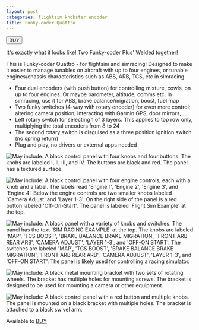 ```yaml
---
layout: post
categories: flightsim knobster encoder
title: Funky-coder Quattro
---
```


<a href="https://s16nengineering.etsy.com"><button>BUY</button></a>

It's exactly what it looks like! Two Funky-coder Plus' Welded together!

This is Funky-coder Quattro - for flightsim and simracing! Designed to make it easier to manage tunables on aircraft with up to four engines, or tunable engines/chassis characteristics such as ABS, ARB, TCS, etc in simracing.

- Four dual encoders (with push button) for controlling mixture, cowls, on up to four engines. Or maybe barometer, altitude, comms etc. In simracing, use it for ABS, brake balance/migration, boost, fuel map
- Two funky switches (4-way with rotary encoder) for even more control; altering camera position, interacting with Garmin GPS, door mirrors, ...
- Left rotary switch for selecting 1 of 3 layers. This applies to top row only, multiplying the total encoders from 8 to 24
- The second rotary switch is disguised as a three position ignition switch (no spring return)
- Plug and play, no drivers or external apps needed



![May include: A black control panel with four knobs and four buttons. The knobs are labeled I, II, III, and IV. The buttons are black and red. The panel has a textured surface.](https://i.etsystatic.com/56550814/r/il/0918cd/6846689010/il_1140xN.6846689010_60pt.jpg)

![May include: A black control panel with four engine controls, each with a knob and a label. The labels read 'Engine 1', 'Engine 2', 'Engine 3', and 'Engine 4'. Below the engine controls are two smaller knobs labeled 'Camera Adjust' and 'Layer 1-3'. On the right side of the panel is a red button labeled 'Off-On-Start'. The panel is labeled 'Flight Sim Example' at the top.](https://i.etsystatic.com/56550814/r/il/7aa25f/6894693241/il_1140xN.6894693241_hh4n.jpg)

![May include: A black panel with a variety of knobs and switches. The panel has the text 'SIM RACING EXAMPLE' at the top. The knobs are labeled 'MAP', 'TCS BOOST', 'BRAKE BALANCE BRAKE MIGRATION', 'FRONT ARB REAR ARB', 'CAMERA ADJUST', 'LAYER 1-3', and 'OFF-ON START'. The switches are labeled 'MAP', 'TCS BOOST', 'BRAKE BALANCE BRAKE MIGRATION', 'FRONT ARB REAR ARB', 'CAMERA ADJUST', 'LAYER 1-3', and 'OFF-ON START'. The panel is likely used for controlling a racing simulator.](https://i.etsystatic.com/56550814/r/il/509a7d/6846724630/il_1140xN.6846724630_n51y.jpg)



![May include: A black metal mounting bracket with two sets of rotating wheels. The bracket has multiple holes for mounting screws. The bracket is designed to be used for mounting a camera or other equipment.](https://i.etsystatic.com/56550814/r/il/112091/6894710213/il_1140xN.6894710213_ftoe.jpg)



![May include: A black control panel with a red button and multiple knobs. The panel is mounted on a black bracket with multiple holes. The bracket is attached to a black swivel arm.](https://i.etsystatic.com/56550814/r/il/2c8831/6895846441/il_1140xN.6895846441_jp68.jpg)

Available to [BUY](https://s16nengineering.etsy.com)
